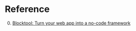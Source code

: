 # Reference

0. [Blocktool: Turn your web app into a no-code framework](https://www.blocktool.com/)

